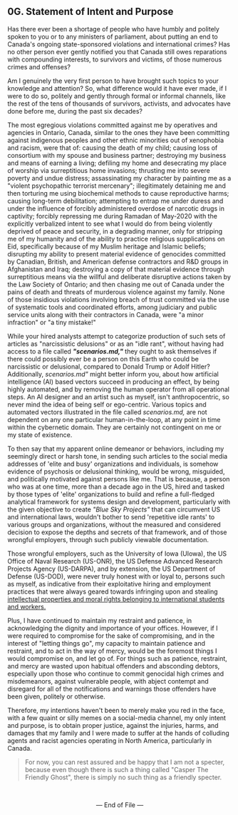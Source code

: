 ## 0G. Statement of Intent and Purpose

Has there ever been a shortage of people who have humbly and politely spoken to you or to any ministers of parliament, about putting an end to Canada's ongoing state-sponsored violations and international crimes? Has no other person ever gently notified you that Canada still owes reparations with compounding interests, to survivors and victims, of those numerous crimes and offenses? 

Am I genuinely the very first person to have brought such topics to your knowledge and attention? So, what difference would it have ever made, if I were to do so, politely and gently through formal or informal channels, like the rest of the tens of thousands of survivors, activists, and advocates have done before me, during the past six decades? 

The most egregious violations committed against me by operatives and agencies in Ontario, Canada, similar to the ones they have been committing against indigenous peoples and other ethnic minorities out of xenophobia and racism, were that of: causing the death of my child; causing loss of consortium with my spouse and business partner; destroying my business and means of earning a living; defiling my home and desecrating my place of worship via surreptitious home invasions; thrusting me into severe poverty and undue distress; assassinating my character by painting me as a "violent psychopathic terrorist mercenary"; illegitimately detaining me and then torturing me using biochemical methods to cause reproductive harms; causing long-term debilitation; attempting to entrap me under duress and under the influence of forcibly administered overdose of narcotic drugs in captivity; forcibly repressing me during Ramadan of May-2020 with the explicitly verbalized intent to see what I would do from being violently deprived of peace and security, in a degrading manner, only for stripping me of my humanity and of the ability to practice religious supplications on Eid, specifically because of my Muslim heritage and Islamic beliefs; disrupting my ability to present material evidence of genocides committed by Canadian, British, and American defense contractors and R&D groups in Afghanistan and Iraq; destroying a copy of that material evidence through surreptitious means via the willful and deliberate disruptive actions taken by the Law Society of Ontario; and then chasing me out of Canada under the pains of death and threats of murderous violence against my family. None of those insidious violations involving breach of trust committed via the use of systematic tools and coordinated efforts, among judiciary and public service units along with their contractors in Canada, were "a minor infraction" or "a tiny mistake!"     

While your hired analysts attempt to categorize production of such sets of articles as "narcissistic delusions" or as an "idle rant", without having had access to a file called ***"scenarios.md,"*** they ought to ask themselves if there could possibly ever be a person on this Earth who could be narcissistic or delusional, compared to Donald Trump or Adolf Hitler? Additionally, *scenarios.md"* might better inform you, about how artificial intelligence (AI) based vectors succeed in producing an effect, by being highly automated, and by removing the human operator from all operational steps. An AI designer and an artist such as myself, isn't anthropocentric, so never mind the idea of being self or ego-centric. Various topics and automated vectors illustrated in the file called *scenarios.md,* are not dependent on any one particular human-in-the-loop, at any point in time within the cybernetic domain. They are certainly not contingent on me or my state of existence. 

To then say that my apparent online demeanor or behaviors, including my seemingly direct or harsh tone, in sending such articles to the social media addresses of 'elite and busy' organizations and individuals, is somehow evidence of psychosis or delusional thinking, would be wrong, misguided, and politically motivated against persons like me. That is because, a person who was at one time, more than a decade ago in the US, hired and tasked by those types of 'elite' organizations to build and refine a full-fledged analytical framework for systems design and development, particularly with the given objective to create *"Blue Sky Projects"* that can circumvent US and international laws, wouldn't bother to send 'repetitive idle rants' to various groups and organizations, without the measured and considered decision to expose the depths and secrets of that framework, and of those wrongful employers, through such publicly viewable documentation. 

Those wrongful employers, such as the University of Iowa (UIowa), the US Office of Naval Research (US-ONR), the US Defense Advanced Research Projects Agency (US-DARPA), and by extension, the US Department of Defense (US-DOD), were never truly honest with or loyal to, persons such as myself, as indicative from their exploitative hiring and employment practices that were always geared towards infringing upon and stealing [intellectual properties and moral rights belonging to international students and workers.](https://github.com/true-hindsight/long-overdue-justice?tab=readme-ov-file#21-main-reasons-for-seeking-relief-via-international-interventions)    

Plus, I have continued to maintain my restraint and patience, in acknowledging the dignity and importance of your offices. However, if I were required to compromise for the sake of compromising, and in the interest of "letting things go", my capacity to maintain patience and restraint, and to act in the way of mercy, would be the foremost things I would compromise on, and let go of. For things such as patience, restraint, and mercy are wasted upon habitual offenders and absconding debtors, especially upon those who continue to commit genocidal high crimes and misdemeanors, against vulnerable people, with abject contempt and disregard for all of the notifications and warnings those offenders have been given, politely or otherwise. 

Therefore, my intentions haven't been to merely make you red in the face, with a few quaint or silly memes on a social-media channel, my only intent and purpose, is to obtain proper justice, against the injuries, harms, and damages that my family and I were made to suffer at the hands of colluding agents and racist agencies operating in North America, particularly in Canada. 

>For now, you can rest assured and be happy that I am not a specter, because even though there is such a thing called "Casper The Friendly Ghost", there is simply no such thing as a friendly specter. 

<br>

<p align="center">
— End of File —
</p>